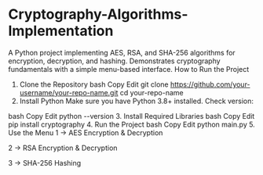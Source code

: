 # Cryptography-Algorithms-Implementation
A Python project implementing AES, RSA, and SHA-256 algorithms for encryption, decryption, and hashing. Demonstrates cryptography fundamentals with a simple menu-based interface.
How to Run the Project
1. Clone the Repository
bash
Copy
Edit
git clone https://github.com/your-username/your-repo-name.git
cd your-repo-name
2. Install Python
Make sure you have Python 3.8+ installed.
Check version:

bash
Copy
Edit
python --version
3. Install Required Libraries
bash
Copy
Edit
pip install cryptography
4. Run the Project
bash
Copy
Edit
python main.py
5. Use the Menu
1 → AES Encryption & Decryption

2 → RSA Encryption & Decryption

3 → SHA-256 Hashing
